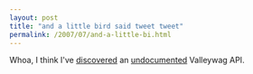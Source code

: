 ```yaml
---
layout: post
title: "and a little bird said tweet tweet"
permalink: /2007/07/and-a-little-bi.html
---
```


<p>Whoa, I think I've <a href="http://twitter.com/sippey/statuses/143858742">discovered</a> an <a href="http://valleywag.com/tech/terry-semel/-277014.php">undocumented</a> Valleywag API.</p>


